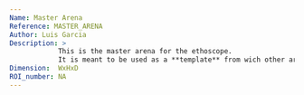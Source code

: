 ```yaml
---
Name: Master Arena
Reference: MASTER_ARENA
Author: Luis Garcia
Description: >
            This is the master arena for the ethoscope.
            It is meant to be used as a **template** from wich other arenas can be derived.
Dimension:  WxHxD
ROI_number: NA
---
```

